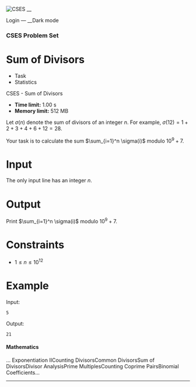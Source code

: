 ![CSES](/logo.png?1) __

Login — __Dark mode

### CSES Problem Set

# Sum of Divisors

  * Task
  * Statistics

CSES - Sum of Divisors

  * **Time limit:** 1.00 s
  * **Memory limit:** 512 MB

Let $\sigma(n)$ denote the sum of divisors of an integer $n$. For example,
$\sigma(12)=1+2+3+4+6+12=28$.

Your task is to calculate the sum $\sum_{i=1}^n \sigma(i)$ modulo $10^9+7$.

# Input

The only input line has an integer $n$.

# Output

Print $\sum_{i=1}^n \sigma(i)$ modulo $10^9+7$.

# Constraints

  * $1 \le n \le 10^{12}$

# Example

Input:

``` 5 ```

Output:

``` 21 ```

#### Mathematics

... Exponentiation IICounting DivisorsCommon DivisorsSum of DivisorsDivisor
AnalysisPrime MultiplesCounting Coprime PairsBinomial Coefficients...

* * *

